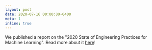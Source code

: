```yaml
---
layout: post
date: 2020-07-16 00:00:00-0400
meta: 1
inline: true
---
```


We published a report on the "2020 State of Engineering Practices for Machine Learning". Read more about it <a href="/report2020">here</a>!